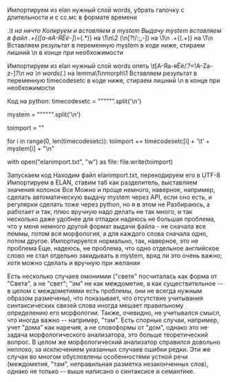 Импортируем из elan нужный слой words, убрать галочку с длительности и с сс.мс в формате времени

.*\t на ничто
Копируем и вставляем в mystem
Выдачу mystem вставляем в файл
.+{([а-яА-ЯЁё-]*)=(.*)} на \1\n\2
(\n[?!/:;,-]) на \1\n
.+{(.+)} на \1\n
Вставляем результат в переменную mystem в коде ниже, стираем лишний \n в конце при необхожимости

Импортируем из elan нужный слой words опять
\t[А-Яа-яЁё/.?=!A-Za-z-]*?\n на \n
words(.*) на lemma\1\nmorph\1
Вставляем результат в переменную timecodesetc в коде ниже, стираем лишний \n в конце при необхожимости

Код на python:
timecodesetc = """""".split('\n')

mystem = """""".split('\n')

toimport = ""

for i in range(0, len(timecodesetc)):
    toimport += timecodesetc[i] + '\t' + mystem[i] + "\n"

with open("elanimport.txt", "w") as file:
    file.write(toimport)

Запускаем код
Находим файл elanimport.txt, перекодируем его в UTF-8
Импортируем в ELAN, ставим таб как разделитель, выставляем значения колонок
Все
Можно и проще немного, наверное, например, сделать автоматическую выдачу mystem через API, если оно есть, и регулярки сделать тоже через python, но я в этом не Разбираюсь, а работает и так, плюс вручную надо делать не так много, и так несколько даже удобнее для отладки
надеюсь не большая проблема, что у меня немного другой формат выдачи файла - не сначала все леммы, потом вся морфология, а для каждого слова сначала одно, потом другое. Импортируется нормально, так, наверное, это не проблема
Еще, надеюсь, не проблема, что одно отдельное английское слово не стал отдельно закидывать в mystem, вряд ли это очень важно; хотя можно сделать и вручную при желании

Есть несколько случаев омонимии ("свете" посчиталась как форма от "Света", а не "свет"; "эм" не как междометие, а как существительное -- в целом с междометиями есть проблемы, они не всегда нужным образом размечены), что показывает, что отсутствие учитывания синтаксических связей слова иногда мешает правильному определению его морфологии. Также, очевидно, не учитывался смысл, что иногда важно -- например, "там". Есть спорные случаи, например, учет "дома" как наречия, а не словоформы от "дом", однако это не задача морфологического анализатора, это больше теоретический вопрос. В целом же морфологический анализатор справился довольно неплохо, за исключением указанных случаев ошибки редки. Эти же случаи во многом обусловлены особенностями устной речи (междометия, "там", неправильная разметка незаконченных слов), однако не только -- выше написано о синтаксисе и семантике.
